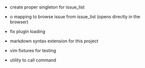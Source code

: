 * create proper singleton for issue_list

* o mapping to browse issue from issue_list (opens directly in the browser)
* fix plugin loading
* markdown syntax extension for this project

* vim fixtures for testing
* utility to call command



